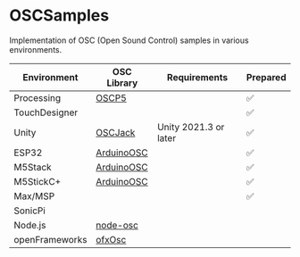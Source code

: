 # OSCSamples

Implementation of OSC (Open Sound Control) samples in various environments.

| Environment | OSC Library | Requirements | Prepared |
| - | - | - | - |
| Processing | [OSCP5](https://sojamo.de/libraries/oscP5/) | | ✅ |
| TouchDesigner | | | ✅ |
| Unity | [OSCJack](https://github.com/keijiro/OscJack) | Unity 2021.3 or later | ✅ | 
| ESP32 | [ArduinoOSC](https://github.com/hideakitai/ArduinoOSC) | | ✅ | 
| M5Stack | [ArduinoOSC](https://github.com/hideakitai/ArduinoOSC) | | ✅ | 
| M5StickC+ | [ArduinoOSC](https://github.com/hideakitai/ArduinoOSC) | | ✅ | 
| Max/MSP | | | ✅ |
| SonicPi | | | |
| Node.js | [node-osc](https://www.npmjs.com/package/node-osc) | | |
| openFrameworks | [ofxOsc](https://openframeworks.cc/documentation/ofxOsc/) | | |
